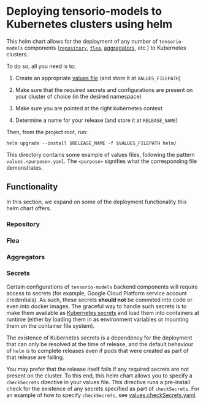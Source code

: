# Deploying tensorio-models to Kubernetes clusters using helm

This helm chart allows for the deployment of any number of `tensorio-models` components
([`repository`](../cmd/repository), [`flea`](../cmd/flea), [aggregators](../aggregator), etc.) to
Kubernetes clusters.

To do so, all you need is to:

1. Create an appropriate [values file](https://github.com/helm/helm/blob/master/docs/chart_template_guide/values_files.md)
(and store it at `VALUES_FILEPATH`)

2. Make sure that the required secrets and configurations are present on your cluster of choice
(in the desired namespace)

3. Make sure you are pointed at the right kubernetes context

4. Determine a name for your release (and store it at `RELEASE_NAME`)

Then, from the project root, run:
```
helm upgrade --install $RELEASE_NAME -f $VALUES_FILEPATH helm/
```

This directory contains some example of values files, following the pattern `values.<purpose>.yaml`.
The `<purpose>` signifies what the corresponding file demonstrates.


## Functionality

In this section, we expand on some of the deployment functionality this helm chart offers.

### Repository

### Flea

### Aggregators

### Secrets

Certain configurations of `tensorio-models` backend components will require access to secrets (for
example, Google Cloud Platform service account credentials). As such, these secrets **should not**
be commited into code or even into docker images. The graceful way to handle such secrets is to make
them available as [Kubernetes secrets](https://kubernetes.io/docs/concepts/configuration/secret/)
and load them into containers at runtime (either by loading them in as environment variables or
mounting them on the container file system).

The existence of Kubernetes secrets is a dependency for the deployment that can only be resolved at
the time of release, and the default behaviour of `helm` is to complete releases even if pods that
were created as part of that release are failing.

You may prefer that the release itself fails if any required secrets are not present on the cluster.
To this end, this helm chart allows you to specify a `checkSecrets` directive in your values file.
This directive runs a pre-install check for the existence of any secrets specified as part of
`checkSecrets`. For an example of how to specify `checkSecrets`, see
[values.checkSecrets.yaml](./values.checkSecrets.yaml).
